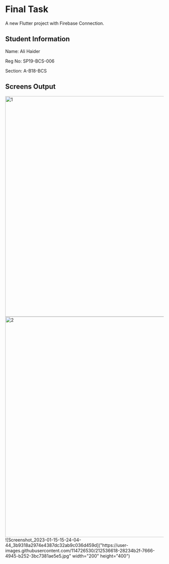 # Final Task

A new Flutter project with Firebase Connection.

## Student Information

Name: Ali Haider

Reg No: SP19-BCS-006

Section: A-B18-BCS

## Screens Output
<img width="700" alt="1" src="https://user-images.githubusercontent.com/114726530/212536461-99b14ee1-9c0b-461e-b20b-c6ea6b7b1098.PNG">
<img width="700" alt="2" src="https://user-images.githubusercontent.com/114726530/212536525-90aaad90-3d9a-4bf2-8758-db1c5d49a45b.PNG">
![Screenshot_2023-01-15-15-24-04-44_3b9318a2974e4387dc32ab9c036d459d]("https://user-images.githubusercontent.com/114726530/212536618-28234b2f-7666-4945-b252-3bc7381ae5e5.jpg" width="200" height="400")
